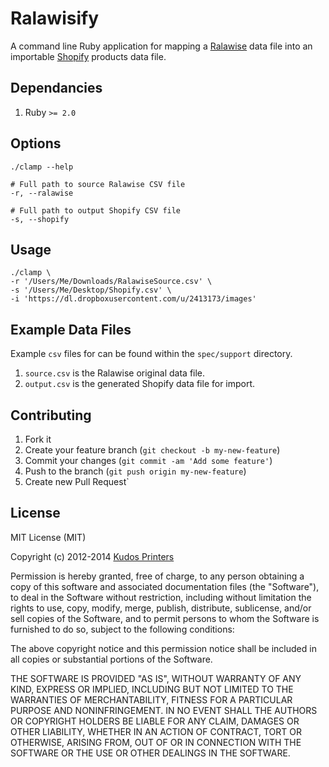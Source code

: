 # Ralawisify

A command line Ruby application for mapping a [Ralawise](http://www.ralawise.com/) data file into an importable [Shopify](http://www.shopify.co.uk/) products data file.

## Dependancies

1. Ruby `>= 2.0`

## Options

    ./clamp --help
    
    # Full path to source Ralawise CSV file
    -r, --ralawise
    
    # Full path to output Shopify CSV file
    -s, --shopify

## Usage

    ./clamp \
    -r '/Users/Me/Downloads/RalawiseSource.csv' \
    -s '/Users/Me/Desktop/Shopify.csv' \	
    -i 'https://dl.dropboxusercontent.com/u/2413173/images'
    
## Example Data Files
Example `csv` files for can be found within the `spec/support` directory.

1. `source.csv` is the Ralawise original data file.
2. `output.csv` is the generated Shopify data file for import.   
    
## Contributing

1. Fork it
2. Create your feature branch (`git checkout -b my-new-feature`)
3. Commit your changes (`git commit -am 'Add some feature'`)
4. Push to the branch (`git push origin my-new-feature`)
5. Create new Pull Request`

## License

MIT License (MIT)

Copyright (c) 2012-2014 [Kudos Printers](http://www.kudosprinters.co.uk/)

Permission is hereby granted, free of charge, to any person obtaining a copy
of this software and associated documentation files (the "Software"), to deal
in the Software without restriction, including without limitation the rights
to use, copy, modify, merge, publish, distribute, sublicense, and/or sell
copies of the Software, and to permit persons to whom the Software is
furnished to do so, subject to the following conditions:

The above copyright notice and this permission notice shall be included in
all copies or substantial portions of the Software.

THE SOFTWARE IS PROVIDED "AS IS", WITHOUT WARRANTY OF ANY KIND, EXPRESS OR
IMPLIED, INCLUDING BUT NOT LIMITED TO THE WARRANTIES OF MERCHANTABILITY,
FITNESS FOR A PARTICULAR PURPOSE AND NONINFRINGEMENT. IN NO EVENT SHALL THE
AUTHORS OR COPYRIGHT HOLDERS BE LIABLE FOR ANY CLAIM, DAMAGES OR OTHER
LIABILITY, WHETHER IN AN ACTION OF CONTRACT, TORT OR OTHERWISE, ARISING FROM,
OUT OF OR IN CONNECTION WITH THE SOFTWARE OR THE USE OR OTHER DEALINGS IN
THE SOFTWARE.
